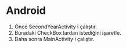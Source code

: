 # Android

1. Önce SecondYearActivity i çalıştır.
2. Buradaki CheckBox lardan istediğini işaretle.
3. Daha sonra MainActivity i çalıştır.
